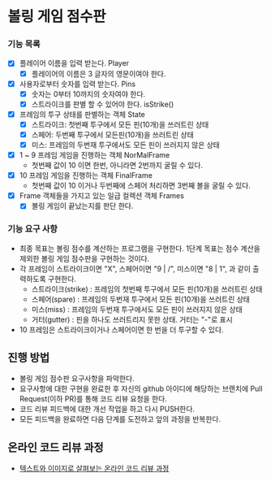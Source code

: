 # 볼링 게임 점수판

### 기능 목록

- [X] 플레이어 이름을 입력 받는다. Player
    - [X] 플레이어의 이름은 3 글자의 영문이여야 한다.
- [X] 사용자로부터 숫자를 입력 받는다. Pins
    - [X] 숫자는 0부터 10까지의 숫자여야 한다.
    - [X] 스트라이크를 판별 할 수 있어야 한다. isStrike()
- [X] 프레임의 투구 상태를 판별하는 객체 State
  - [X] 스트라이크: 첫번째 투구에서 모든 핀(10개)을 쓰러트린 상태
  - [X] 스페어: 두번째 투구에서 모든핀(10개)을 쓰러트린 상태
  - [X] 미스: 프레임의 두번재 투구에서도 모든 핀이 쓰러지지 않은 상태
- [X] 1 ~ 9 프레임 게임을 진행하는 객체 NorMalFrame
    - 첫번째 값이 10 이면 한번, 아니라면 2번까지 굴릴 수 있다.
- [X] 10 프레임 게임을 진행하는 객체 FinalFrame
    - 첫번째 값이 10 이거나 두번째에 스페어 처리하면 3번째 볼을 굴릴 수 있다.
- [X] Frame 객체들을 가지고 있는 일급 컬렉션 객체 Frames
    - [X] 볼링 게임이 끝났는지를 판단 한다.

### 기능 요구 사항

- 최종 목표는 볼링 점수를 계산하는 프로그램을 구현한다. 1단계 목표는 점수 계산을 제외한 볼링 게임 점수판을 구현하는 것이다.
- 각 프레임이 스트라이크이면 "X", 스페어이면 "9 | /", 미스이면 "8 | 1", 과 같이 출력하도록 구현한다.
    - 스트라이크(strike) : 프레임의 첫번째 투구에서 모든 핀(10개)을 쓰러트린 상태
    - 스페어(spare) : 프레임의 두번재 투구에서 모든 핀(10개)을 쓰러트린 상태
    - 미스(miss) : 프레임의 두번재 투구에서도 모든 핀이 쓰러지지 않은 상태
    - 거터(gutter) : 핀을 하나도 쓰러트리지 못한 상태. 거터는 "-"로 표시
- 10 프레임은 스트라이크이거나 스페어이면 한 번을 더 투구할 수 있다.

## 진행 방법

* 볼링 게임 점수판 요구사항을 파악한다.
* 요구사항에 대한 구현을 완료한 후 자신의 github 아이디에 해당하는 브랜치에 Pull Request(이하 PR)를 통해 코드 리뷰 요청을 한다.
* 코드 리뷰 피드백에 대한 개선 작업을 하고 다시 PUSH한다.
* 모든 피드백을 완료하면 다음 단계를 도전하고 앞의 과정을 반복한다.

## 온라인 코드 리뷰 과정

* [텍스트와 이미지로 살펴보는 온라인 코드 리뷰 과정](https://github.com/next-step/nextstep-docs/tree/master/codereview)